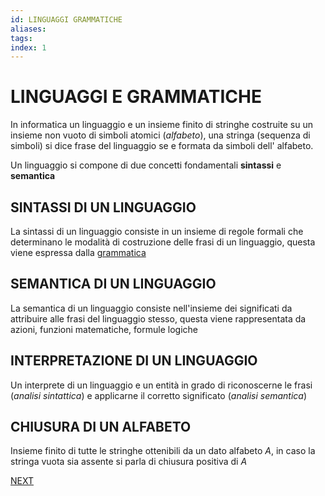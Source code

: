 ```yaml
---
id: LINGUAGGI GRAMMATICHE
aliases: 
tags: 
index: 1
---
```

# LINGUAGGI E GRAMMATICHE

In informatica un linguaggio e un insieme finito di stringhe costruite su un insieme non vuoto di simboli atomici (*alfabeto*), una stringa (sequenza di simboli) si dice frase del linguaggio se e formata da simboli dell' alfabeto.

Un linguaggio si compone di due concetti fondamentali **sintassi** e **semantica**

## SINTASSI DI UN LINGUAGGIO

La sintassi di un linguaggio consiste in un insieme di regole formali che determinano le modalità di costruzione delle frasi di un linguaggio, questa viene espressa dalla [grammatica](GRAMMATICA_FORMALE)

## SEMANTICA DI UN LINGUAGGIO

La semantica di un linguaggio consiste nell'insieme dei significati da attribuire alle frasi del linguaggio stesso, questa viene rappresentata da azioni, funzioni matematiche, formule logiche

## INTERPRETAZIONE DI UN LINGUAGGIO

Un interprete di un linguaggio e un entità in grado di riconoscerne le frasi (*analisi sintattica*) e applicarne il corretto significato (*analisi semantica*)

## CHIUSURA DI UN ALFABETO

Insieme finito di tutte le stringhe ottenibili da un dato alfabeto $A$, in caso la stringa vuota sia assente si parla di chiusura positiva di $A$





 [NEXT](COMPUTABILITA.md)
